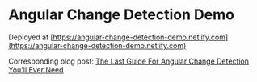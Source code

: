 # Angular Change Detection Demo

Deployed at [https://angular-change-detection-demo.netlify.com](https://angular-change-detection-demo.netlify.com)

Corresponding blog post: [The Last Guide For Angular Change Detection You'll Ever Need](https://www.mokkapps.de/blog/the-last-guide-for-angular-change-detection-you-will-ever-need/)
